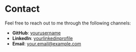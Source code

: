 # Contact

Feel free to reach out to me through the following channels:

- **GitHub**: [yourusername](https://github.com/yourusername)
- **LinkedIn**: [yourlinkedinprofile](https://www.linkedin.com/in/yourlinkedinprofile)
- **Email**: your.email@example.com
